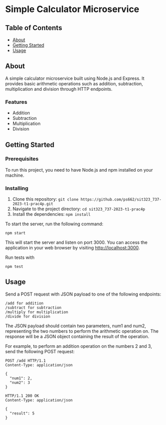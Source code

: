 # Simple Calculator Microservice
## Table of Contents

- [About](#about)
- [Getting Started](#getting_started)
- [Usage](#usage)

## About <a name = "about"></a>

A simple calculator microservice built using Node.js and Express. It provides basic arithmetic operations such as addition, subtraction, multiplication and division through HTTP endpoints.

### Features

- Addition
- Subtraction
- Multiplication
- Division

## Getting Started <a name = "getting_started"></a>

### Prerequisites

To run this project, you need to have Node.js and npm installed on your machine.

### Installing

1. Clone this repository: `git clone https://github.com/ps662/sit323_737-2023-t1-prac4p.git`
2. Navigate to the project directory: `cd sit323_737-2023-t1-prac4p`
3. Install the dependencies: `npm install`

To start the server, run the following command:

```
npm start
```

This will start the server and listen on port 3000. You can access the application in your web browser by visiting [http://localhost:3000](http://localhost:3000).

Run tests with

```
npm test
```

## Usage <a name = "usage"></a>

Send a POST request with JSON payload to one of the following endpoints:

    /add for addition
    /subtract for subtraction
    /multiply for multiplication
    /divide for division

The JSON payload should contain two parameters, num1 and num2, representing the two numbers to perform the arithmetic operation on. The response will be a JSON object containing the result of the operation.

For example, to perform an addition operation on the numbers 2 and 3, send the following POST request:

```
POST /add HTTP/1.1
Content-Type: application/json

{
  "num1": 2,
  "num2": 3
}
```
```
HTTP/1.1 200 OK
Content-Type: application/json

{
  "result": 5
}
```


